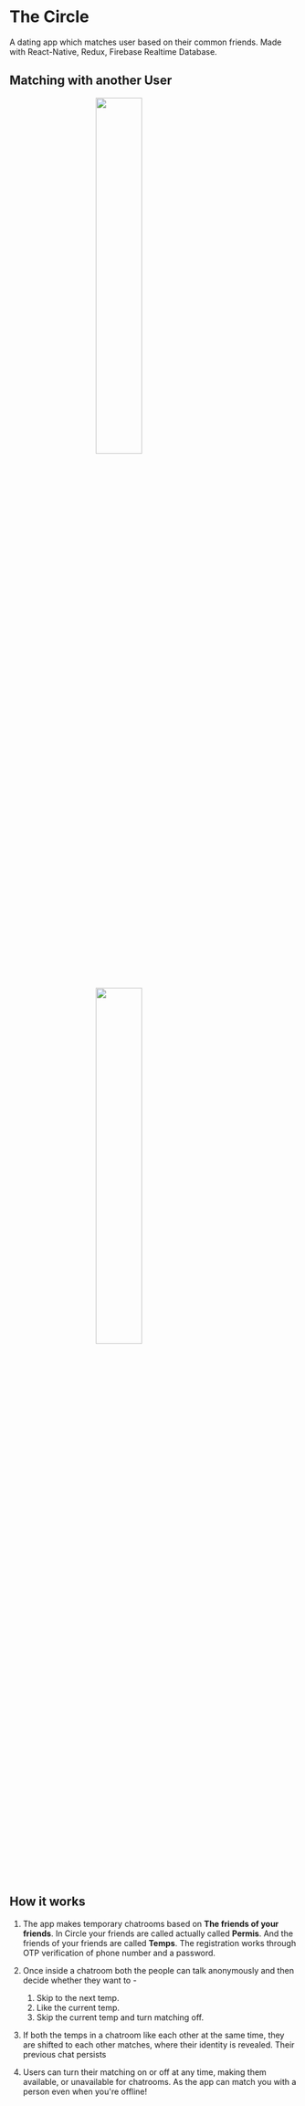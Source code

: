 # The Circle
A dating app which matches user based on their common friends.
Made with React-Native, Redux, Firebase Realtime Database.

## Matching with another User 
<img src="https://github.com/shaurya2612/TheCircle/blob/main/CircleMatching.gif" width=40% height=40% style="display:block;margin:auto;">
<img src="https://github.com/shaurya2612/TheCircle/blob/main/CircleMatching.gif" width=40% height=40% style="display:block;margin:auto;">

## How it works
1. The app makes temporary chatrooms based on **The friends of your friends**. In Circle your friends are called actually called **Permis**. And the friends of your friends are called **Temps**. The registration works through OTP verification of phone number and a password.

2. Once inside a chatroom both the people can talk anonymously and then decide whether they want to -
    1. Skip to the next temp.
    2. Like the current temp.
    3. Skip the current temp and turn matching off.
    
3. If both the temps in a chatroom like each other at the same time, they are shifted to each other matches, where their identity is revealed. Their previous chat persists

4. Users can turn their matching on or off at any time, making them available, or unavailable for chatrooms. As the app can match you with a person even when you're offline!






